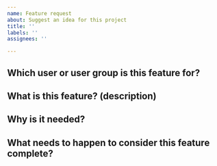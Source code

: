 ```yaml
---
name: Feature request
about: Suggest an idea for this project
title: ''
labels: ''
assignees: ''

---
```


## Which user or user group is this feature for? 

## What is this feature? (description)

## Why is it needed?

## What needs to happen to consider this feature complete?
